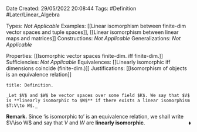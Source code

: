 <div class="topSpace"></div>

Date Created: 29/05/2022 20:08:44
Tags: #Definition #Later/Linear_Algebra

Types: _Not Applicable_
Examples: [[Linear isomorphism between finite-dim vector spaces and tuple spaces]], [[Linear isomorphism between linear maps and matrices]]
Constructions: _Not Applicable_
Generalizations: _Not Applicable_

Properties: [[Isomorphic vector spaces finite-dim. iff finite-dim.]]
Sufficiencies: _Not Applicable_
Equivalences: [[Linearly isomorphic iff dimensions coincide (finite-dim.)]]
Justifications: [[Isomorphism of objects is an equivalence relation]]

``` ad-Definition
title: Definition.

_Let $V$ and $W$ be vector spaces over some field $K$. We say that $V$ is **linearly isomorphic to $W$** if there exists a linear isomorphism $T:V\to W$._

```

**Remark.** Since $\textrm{`}$is isomorphic to$\textrm{'}$ is an equivalence relation, we shall write $V\iso W$ and say that $V$ and $W$ are **linearly isomorphic**.<span style="float:right;">$\blacklozenge$</span>
